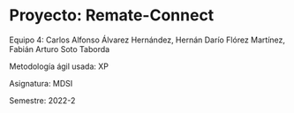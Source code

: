 # Proyecto: Remate-Connect

Equipo 4: Carlos Alfonso Álvarez Hernández, Hernán Darío Flórez Martínez, Fabián Arturo Soto Taborda

Metodología ágil usada: XP 

Asignatura: MDSI 

Semestre: 2022-2
